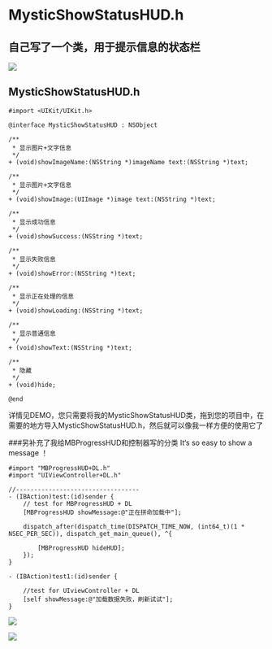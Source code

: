 # MysticShowStatusHUD.h
## 自己写了一个类，用于提示信息的状态栏
![](https://github.com/LegendaryMystic/MysticShowStatusHUD/blob/master/ReadMeImages/loading.png)
## MysticShowStatusHUD.h
```objc
#import <UIKit/UIKit.h>

@interface MysticShowStatusHUD : NSObject

/**
 * 显示图片+文字信息
 */
+ (void)showImageName:(NSString *)imageName text:(NSString *)text;

/**
 * 显示图片+文字信息
 */
+ (void)showImage:(UIImage *)image text:(NSString *)text;

/**
 * 显示成功信息
 */
+ (void)showSuccess:(NSString *)text;

/**
 * 显示失败信息
 */
+ (void)showError:(NSString *)text;

/**
 * 显示正在处理的信息
 */
+ (void)showLoading:(NSString *)text;

/**
 * 显示普通信息
 */
+ (void)showText:(NSString *)text;

/**
 * 隐藏
 */
+ (void)hide;

@end

```
详情见DEMO，您只需要将我的MysticShowStatusHUD类，拖到您的项目中，在需要的地方导入MysticShowStatusHUD.h，然后就可以像我一样方便的使用它了

###另补充了我给MBProgressHUD和控制器写的分类
It‘s so easy to show a message ！
```objc
#import "MBProgressHUD+DL.h"
#import "UIViewController+DL.h"
```

```objc
//----------------------------------
- (IBAction)test:(id)sender {
    // test for MBProgressHUD + DL
    [MBProgressHUD showMessage:@"正在拼命加载中"];
    
    dispatch_after(dispatch_time(DISPATCH_TIME_NOW, (int64_t)(1 * NSEC_PER_SEC)), dispatch_get_main_queue(), ^{
        
        [MBProgressHUD hideHUD];
    });
}

- (IBAction)test1:(id)sender {
    
    //test for UIviewController + DL
    [self showMessage:@"加载数据失败，刷新试试"];
}
```
![](https://github.com/LegendaryMystic/MysticShowStatusHUD/blob/master/ReadMeImages/MB.png)

![](https://github.com/LegendaryMystic/MysticShowStatusHUD/blob/master/ReadMeImages/DL.png)